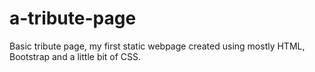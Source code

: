 # a-tribute-page
Basic tribute page, my first static webpage created using mostly HTML, Bootstrap and a little bit of CSS.
